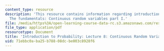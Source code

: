 ```yaml
---
content_type: resource
description: 'This resource contains information regarding introduction to probability:
  The fundamentals: Continuous random variables part I.'
file: /media/https%3A/open-learning-course-data-rc.s3.amazonaws.com/res-6-012-introduction-to-probability-spring-2018/71ebbc0aba25b78808dcbe003c8928f6_MITRES_6_012S18_L08.pdf
file_type: application/pdf
resourcetype: Document
title: 'Introduction to Probability: Lecture 8: Continuous Random Variables Part I'
uid: 71ebbc0a-ba25-b788-08dc-be003c8928f6
---
```

